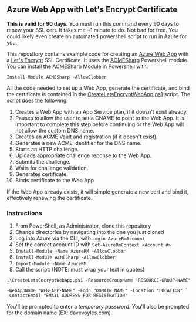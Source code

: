 Azure Web App with Let's Encrypt Certificate
--------------------------------------------
**This is valid for 90 days.** You must run this command every 90 days to renew your SSL cert. It takes me ~1 minute to do. Not bad for free. You could likely even create an automated powershell script to run in Azure for you. 

This repository contains example code for creating an [Azure Web App](https://azure.microsoft.com/en-us/services/app-service/web/) with a [Let's Encrypt](https://letsencrypt.org/) SSL Certificate. It uses the [ACMESharp](https://github.com/ebekker/ACMESharp) Powershell module. You can install the ACMESharp Module in Powershell with:

```
Install-Module ACMESharp -AllowClobber
```

All the code needed to set up a Web App, generate the certificate, and bind the certificate is contained in the [CreateLetsEncryptWebApp.ps1](CreateLetsEncryptWebApp.ps1) script. The script does the following:

1. Creates a Web App with an App Service plan, if it doesn't exist already.
2. Pauses to allow the user to set a CNAME to point to the Web App. It is important to complete this step before continuing or the Web App will not allow the custom DNS name.
3. Creates an ACME Vault and registration (if it doesn't exist).
4. Generates a new ACME identifier for the DNS name.
5. Starts an HTTP challenge.
6. Uploads appropriate challenge reponse to the Web App.
7. Submits the challenge. 
8. Waits for challenge validation.
9. Generates certificate.
10. Binds certificate to the Web App

If the Web App already exists, it will simple generate a new cert and bind it, effectively renewing the certificate. 

### Instructions

1. From PowerShell, as Administrator, clone this repository 
2. Change directories by navigating into the one you just cloned
3. Log into Azure via the CLI, with ```Login-AzureRmAccount```
4. Set the correct account ID with ```Set-AzureRmContext <Account #>```
5. ```Install-Module -Name AzureRM -AllowClobber```
6. ```Install-Module ACMESharp -AllowClobber```
7. ```Import-Module -Name AzureRM```
8. Call the script: (NOTE: must wrap your text in quotes)

```
.\CreateLetsEncryptWebApp.ps1 -ResourceGroupName "RESOURCE-GROUP-NAME" `
-WebAppName "WEB-APP-NAME" -Fqdn "DOMAIN NAME" -Location "LOCATION" `
-ContactEmail "EMAIL ADDRESS FOR REGISTRATION"
```

You'll be prompted to enter a *temporary password*. You'll also be prompted for the domain name (EX: davevoyles.com). 
